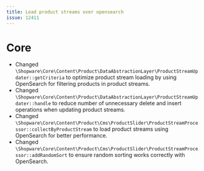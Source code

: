 ```yaml
---
title: Load product streams over opensearch
issue: 12411
---
```

# Core
* Changed `\Shopware\Core\Content\Product\DataAbstractionLayer\ProductStreamUpdater::getCriteria` to optimize product stream loading by using OpenSearch for filtering products in product streams. 
* Changed `\Shopware\Core\Content\Product\DataAbstractionLayer\ProductStreamUpdater::handle` to reduce number of unnecessary delete and insert operations when updating product streams.
* Changed `\Shopware\Core\Content\Product\Cms\ProductSlider\ProductStreamProcessor::collectByProductStream` to load product streams using OpenSearch for better performance.
* Changed `\Shopware\Core\Content\Product\Cms\ProductSlider\ProductStreamProcessor::addRandomSort` to ensure random sorting works correctly with OpenSearch.